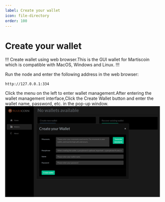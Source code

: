 ```yaml
---
label: Create your wallet
icon: file-directory
order: 100
---
```

# Create your wallet

!!!
Create wallet using web browser.This is the GUI wallet for Martiscoin which is compatible with MacOS, Windows and Linux.
!!!

Run the node and enter the following address in the web browser:

```
http://127.0.0.1:334
```

Click the menu on the left to enter wallet management.After entering the wallet management interface,Click the Create Wallet button and enter the wallet name, password, etc. in the pop-up window.
![Create a new wallet](/static/wallet-1.png)
